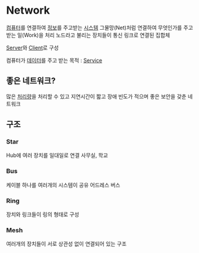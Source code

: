 # Network
[컴퓨터](Computer.md)를 연결하여 [정보](Infomation.md)를 주고받는 [시스템](System.md)
그물망(Net)처럼 연결하여 무엇인가를 주고받는 일(Work)을 처리
노드라고 불리는 장치들이 통신 링크로 연결된 집합체

[Server](Server)와 [Client](Client)로 구성

컴퓨터가 [데이터](Data.md)를 주고 받는 목적 : [Service](Service)

## 좋은 네트워크?
많은 [처리량](Throughput)을 처리할 수 있고 지연시간이 짧고 장애 빈도가 적으며 좋은 보안을 갖춘 네트워크

## 구조

### Star
Hub에 여러 장치를 일대일로 연결
사무실, 학교

### Bus
케이블 하나를 여러개의 시스템이 공유
어드레스 버스

### Ring
장치와 링크들이 링의 형태로 구성

### Mesh
여러개의 장치들이 서로 상관성 없이 연결되어 있는 구조



